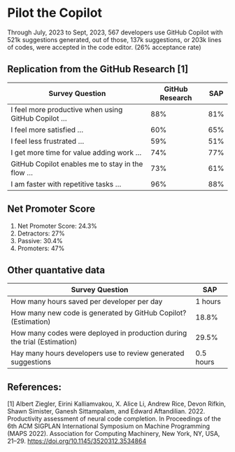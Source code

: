 # Pilot the Copilot

Through July, 2023 to Sept, 2023, 567 developers use GitHub Copilot with 521k suggestions generated, out of those, 137k suggestions, or 203k lines of codes, were accepted in the code editor. (26% acceptance rate)

## Replication from the GitHub Research [1]
| Survey Question                                     | GitHub Research | SAP |
|-----------------------------------------------------|-----------------|-----|
| I feel more productive when using GitHub Copilot …  | 88%             | 81% |
| I feel more satisfied …                             | 60%             | 65% |
| I feel less frustrated …                            | 59%             | 51% |
| I get more time for value adding work …             | 74%             | 77% |
| GitHub Copilot enables me to stay in the flow …     | 73%             | 61% |
| I am faster with repetitive tasks …                 | 96%             | 88% |

## Net Promoter Score
1. Net Promoter Score: 24.3%
2. Detractors: 27%
3. Passive: 30.4%
4. Promoters: 47%

## Other quantative data
| Survey Question                                     | SAP |
|-----------------------------------------------------|-----|
| How many hours saved per developer per day  | 1 hours |
| How many new code is generated by GitHub Copilot? (Estimation)  | 18.8% |
| How many codes were deployed in production during the trial (Estimation) | 29.5% |
| Hay many hours developers use to review generated suggestions            | 0.5 hours |

## References:
[1] Albert Ziegler, Eirini Kalliamvakou, X. Alice Li, Andrew Rice, Devon Rifkin, Shawn Simister, Ganesh Sittampalam, and Edward Aftandilian. 2022. Productivity assessment of neural code completion. In Proceedings of the 6th ACM SIGPLAN International Symposium on Machine Programming (MAPS 2022). Association for Computing Machinery, New York, NY, USA, 21–29. https://doi.org/10.1145/3520312.3534864
